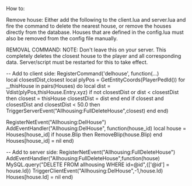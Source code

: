 How to:

Remove house:
Either add the following to the client.lua and server.lua and fire the command to delete the nearest house,
or remove the houses directly from the database.
Houses that are defined in the config.lua must also be removed from the config file manually.

REMOVAL COMMAND:
NOTE: Don't leave this on your server. This completely deletes the closest house to the player and all corresponding data.
Server/script must be restarted for this to take effect.

-- Add to client side:
RegisterCommand('delhouse', function(...)  
  local closestDist,closest
  local plyPos = GetEntityCoords(PlayerPedId())
  for _,thisHouse in pairs(Houses) do
    local dist = Vdist(plyPos,thisHouse.Entry.xyz)
    if not closestDist or dist < closestDist then
      closest = thisHouse
      closestDist = dist
    end
  end
  if closest and closestDist and closestDist < 50.0 then
    TriggerServerEvent("Allhousing:FullDeleteHouse",closest)
  end
end)

RegisterNetEvent("Allhousing:DelHouse")
AddEventHandler("Allhousing:DelHouse", function(house_id)
  local house = Houses[house_id]
  if house.Blip then
    RemoveBlip(house.Blip)
  end
  Houses[house_id] = nil
end)

-- Add to server side:
RegisterNetEvent("Allhousing:FullDeleteHouse")
AddEventHandler("Allhousing:FullDeleteHouse",function(house)
  MySQL.query("DELETE FROM allhousing WHERE id=@id",{['@id'] = house.Id})
  TriggerClientEvent("Allhousing:DelHouse",-1,house.Id)
  Houses[house.Id] = nil
end)
